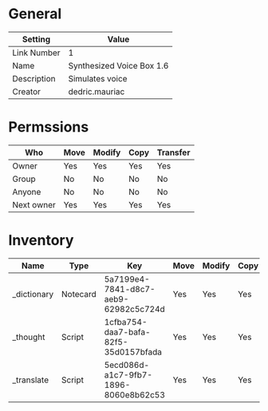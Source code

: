 # General

| Setting | Value |
| --- | --- |
| Link Number | 1 |
| Name | Synthesized Voice Box 1.6 |
| Description | Simulates voice |
| Creator | dedric.mauriac |

# Permssions

| Who | Move | Modify | Copy | Transfer |
| --- | --- | --- | --- | --- |
| Owner | Yes | Yes | Yes | Yes |
| Group | No | No | No | No |
| Anyone | No | No | No | No |
| Next owner | Yes | Yes | Yes | Yes |

# Inventory

| Name | Type | Key | Move | Modify | Copy | Transfer | Acquired |
| --- | --- | --- | --- | --- | --- | --- | --- |
| _dictionary | Notecard | 5a7199e4-7841-d8c7-aeb9-62982c5c724d | Yes | Yes | Yes | Yes | 1970-01-01T00:00:00Z | Dedric Mauriac |
| _thought | Script | 1cfba754-daa7-bafa-82f5-35d0157bfada | Yes | Yes | Yes | Yes | 1970-01-01T00:00:00Z | Dedric Mauriac |
| _translate | Script | 5ecd086d-a1c7-9fb7-1896-8060e8b62c53 | Yes | Yes | Yes | Yes | 1970-01-01T00:00:00Z | Dedric Mauriac |